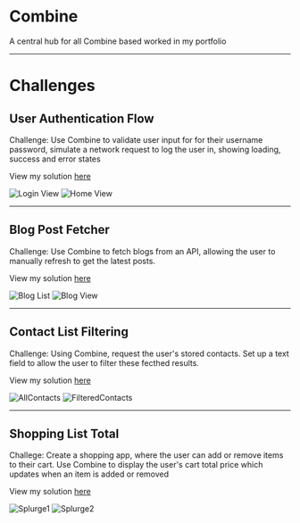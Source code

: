 # Combine
A central hub for all Combine based worked in my portfolio

___

# Challenges

## User Authentication Flow
Challenge: Use Combine to validate user input for for their username password, simulate a network request to log the user in, showing loading, success and error states

View my solution [here](https://github.com/MattHeaney23/UserAuthenticationFlow-Combine)

![Login View](https://github.com/MattHeaney23/Combine/assets/129856192/7a0ccda1-d940-4676-a05c-d9da6696fc93) ![Home View](https://github.com/MattHeaney23/Combine/assets/129856192/e0366e6c-95f8-4348-8e02-cbfcb0dcd543)

___

## Blog Post Fetcher
Challenge: Use Combine to fetch blogs from an API, allowing the user to manually refresh to get the latest posts.

View my solution [here](https://github.com/MattHeaney23/BlogPostFetcher-Combine)

![Blog List](https://github.com/MattHeaney23/Combine/assets/129856192/198ac59c-4333-43a0-8418-90ba7053b304) ![Blog View](https://github.com/MattHeaney23/Combine/assets/129856192/233c9b3b-4de5-437b-906d-358d930dbcea)

___

## Contact List Filtering
Challenge: Using Combine, request the user's stored contacts. Set up a text field to allow the user to filter these fecthed results.

View my solution [here](https://github.com/MattHeaney23/ContactListFiltering-Combine)

![AllContacts](https://github.com/MattHeaney23/Combine/assets/129856192/54d7390d-6dd0-41a1-8b02-3264547f8be4) ![FilteredContacts](https://github.com/MattHeaney23/Combine/assets/129856192/9d83377b-647c-48c8-acb2-a30a75a9dafe)

___

## Shopping List Total
Challege: Create a shopping app, where the user can add or remove items to their cart. Use Combine to display the user's cart total price which updates when an item is added or removed

View my solution [here](https://github.com/MattHeaney23/ShoppingCart-Combine)

![Splurge1](https://github.com/MattHeaney23/Combine/assets/129856192/510f02e0-67d5-4577-8a45-bfa602509556) ![Splurge2](https://github.com/MattHeaney23/Combine/assets/129856192/4b84cbe1-38f8-4df2-8789-f534864ecb95)
